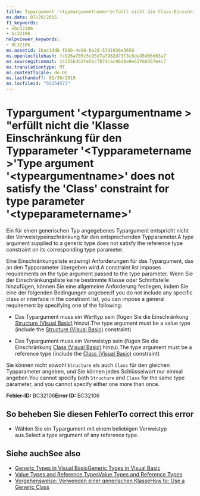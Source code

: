 ```yaml
---
title: Typargument '<typeargumentname>'erfüllt nicht die Class-Einschränkung für den Typparameter'<typeparametername>"
ms.date: 07/20/2015
f1_keywords:
- vbc32106
- bc32106
helpviewer_keywords:
- BC32106
ms.assetid: 1bac1dd6-f86b-4e98-ba2d-57d1936e3658
ms.openlocfilehash: fc926a705c5c95d7a7962d73f3c8de45d66d63a7
ms.sourcegitcommit: 14355b4b2fe5bcf874cac96d0a9e6376b567e4c7
ms.translationtype: MT
ms.contentlocale: de-DE
ms.lasthandoff: 01/30/2019
ms.locfileid: "55254573"
---
```

# <a name="type-argument-typeargumentname-does-not-satisfy-the-class-constraint-for-type-parameter-typeparametername"></a><span data-ttu-id="dd6e8-102">Typargument '\<typargumentname > "erfüllt nicht die 'Klasse Einschränkung für den Typparameter '\<Typparametername >'</span><span class="sxs-lookup"><span data-stu-id="dd6e8-102">Type argument '\<typeargumentname>' does not satisfy the 'Class' constraint for type parameter '\<typeparametername>'</span></span>
<span data-ttu-id="dd6e8-103">Ein für einen generischen Typ angegebenes Typargument entspricht nicht der Verweistypeinschränkung für den entsprechenden Typparameter.</span><span class="sxs-lookup"><span data-stu-id="dd6e8-103">A type argument supplied to a generic type does not satisfy the reference type constraint on its corresponding type parameter.</span></span>  
  
 <span data-ttu-id="dd6e8-104">Eine Einschränkungsliste erzwingt Anforderungen für das Typargument, das an den Typparameter übergeben wird.</span><span class="sxs-lookup"><span data-stu-id="dd6e8-104">A constraint list imposes requirements on the type argument passed to the type parameter.</span></span> <span data-ttu-id="dd6e8-105">Wenn Sie der Einschränkungsliste keine bestimmte Klasse oder Schnittstelle hinzufügen, können Sie eine allgemeine Anforderung festlegen, indem Sie eine der folgenden Bedingungen angeben:</span><span class="sxs-lookup"><span data-stu-id="dd6e8-105">If you do not include any specific class or interface in the constraint list, you can impose a general requirement by specifying one of the following:</span></span>  
  
-   <span data-ttu-id="dd6e8-106">Das Typargument muss ein Werttyp sein (fügen Sie die Einschränkung [Structure (Visual Basic)](../../visual-basic/language-reference/statements/structure-statement.md) hinzu).</span><span class="sxs-lookup"><span data-stu-id="dd6e8-106">The type argument must be a value type (include the [Structure (Visual Basic)](../../visual-basic/language-reference/statements/structure-statement.md) constraint)</span></span>  
  
-   <span data-ttu-id="dd6e8-107">Das Typargument muss ein Verweistyp sein (fügen Sie die Einschränkung [Class (Visual Basic)](../../visual-basic/language-reference/statements/class-statement.md) hinzu).</span><span class="sxs-lookup"><span data-stu-id="dd6e8-107">The type argument must be a reference type (include the [Class (Visual Basic)](../../visual-basic/language-reference/statements/class-statement.md) constraint)</span></span>  
  
 <span data-ttu-id="dd6e8-108">Sie können nicht sowohl `Structure` als auch `Class` für den gleichen Typparameter angeben, und Sie können jedes Schlüsselwort nur einmal angeben.</span><span class="sxs-lookup"><span data-stu-id="dd6e8-108">You cannot specify both `Structure` and `Class` for the same type parameter, and you cannot specify either one more than once.</span></span>  
  
 <span data-ttu-id="dd6e8-109">**Fehler-ID:** BC32106</span><span class="sxs-lookup"><span data-stu-id="dd6e8-109">**Error ID:** BC32106</span></span>  
  
## <a name="to-correct-this-error"></a><span data-ttu-id="dd6e8-110">So beheben Sie diesen Fehler</span><span class="sxs-lookup"><span data-stu-id="dd6e8-110">To correct this error</span></span>  
  
-   <span data-ttu-id="dd6e8-111">Wählen Sie ein Typargument mit einem beliebigen Verweistyp aus.</span><span class="sxs-lookup"><span data-stu-id="dd6e8-111">Select a type argument of any reference type.</span></span>  
  
## <a name="see-also"></a><span data-ttu-id="dd6e8-112">Siehe auch</span><span class="sxs-lookup"><span data-stu-id="dd6e8-112">See also</span></span>

- [<span data-ttu-id="dd6e8-113">Generic Types in Visual Basic</span><span class="sxs-lookup"><span data-stu-id="dd6e8-113">Generic Types in Visual Basic</span></span>](../../visual-basic/programming-guide/language-features/data-types/generic-types.md)
- [<span data-ttu-id="dd6e8-114">Value Types and Reference Types</span><span class="sxs-lookup"><span data-stu-id="dd6e8-114">Value Types and Reference Types</span></span>](../../visual-basic/programming-guide/language-features/data-types/value-types-and-reference-types.md)
- [<span data-ttu-id="dd6e8-115">Vorgehensweise: Verwenden einer generischen Klasse</span><span class="sxs-lookup"><span data-stu-id="dd6e8-115">How to: Use a Generic Class</span></span>](../../visual-basic/programming-guide/language-features/data-types/how-to-use-a-generic-class.md)
